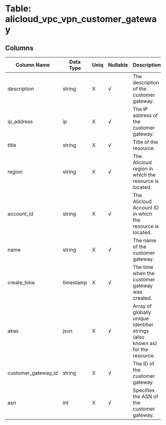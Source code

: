 # Table: alicloud_vpc_vpn_customer_gateway

## Columns 

|  Column Name   |  Data Type  | Uniq | Nullable | Description | 
|  ----  | ----  | ----  | ----  | ---- | 
| description | string | X | √ | The description of the customer gateway. | 
| ip_address | ip | X | √ | The IP address of the customer gateway. | 
| title | string | X | √ | Title of the resource. | 
| region | string | X | √ | The Alicloud region in which the resource is located. | 
| account_id | string | X | √ | The Alicloud Account ID in which the resource is located. | 
| name | string | X | √ | The name of the customer gateway. | 
| create_time | timestamp | X | √ | The time when the customer gateway was created. | 
| akas | json | X | √ | Array of globally unique identifier strings (also known as) for the resource. | 
| customer_gateway_id | string | X | √ | The ID of the customer gateway. | 
| asn | int | X | √ | Specifies the ASN of the customer gateway. | 


